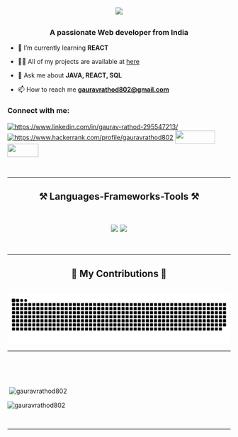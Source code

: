
<h1 align="center">
    <img src="https://readme-typing-svg.herokuapp.com/?font=Righteous&size=35&center=true&vCenter=true&width=500&height=70&duration=4000&lines=Hi+There!+👋;+I'm+Gaurav+Rathod!;" />
</h1>

<h3 align="center">A passionate Web developer from India</h3>

- 🌱 I’m currently learning **REACT**

- 👨‍💻 All of my projects are available at [here](https://portfolio-gaurav-rathod.netlify.app/)

- 💬 Ask me about **JAVA, REACT, SQL**

- 📫 How to reach me **gauravrathod802@gmail.com**

<h3 align="left">Connect with me:</h3>
<p align="left">
<a href="https://linkedin.com/in/https://www.linkedin.com/in/gaurav-rathod-295547213/" target="blank"><img align="center" src="https://raw.githubusercontent.com/rahuldkjain/github-profile-readme-generator/master/src/images/icons/Social/linked-in-alt.svg" alt="https://www.linkedin.com/in/gaurav-rathod-295547213/" height="30" width="40" /></a>
<a href="https://www.hackerrank.com/https://www.hackerrank.com/profile/gauravrathod802" target="blank"><img align="center" src="https://raw.githubusercontent.com/rahuldkjain/github-profile-readme-generator/master/src/images/icons/Social/hackerrank.svg" alt="https://www.hackerrank.com/profile/gauravrathod802" height="30" width="40" /></a>
<a href="https://portfolio-gaurav-rathod.netlify.app/" target="blank"><img align="center" src="https://img.shields.io/badge/Portfolio-FF5722?style=for-the-badge&logo=todoist&logoColor=white" alt="" height="30" width="90" /></a>
<a href="mailto:gauravrathod.sknsits.comp@gmail.com" target="blank"><img align="center" src="https://img.shields.io/badge/Gmail-333333?style=for-the-badge&logo=gmail&logoColor=red" alt="" height="30" width="70" /></a>
</p>
<br/>
 <hr/>
 
<h2 align="center">⚒️ Languages-Frameworks-Tools ⚒️</h2>
<br/>
<br/>
<div align="center">
    <img src="https://skillicons.dev/icons?i=react,bootstrap,html,css,vscode,github,git,postman" />
    <img src="https://skillicons.dev/icons?i=java,javascript,mysql" /><br>
</div>
<br/>
<br/>
<hr/>
<div align="center">
  <h2>🐍 My Contributions 🐍</h2>
  <br>
      <img alt="snake eating my contributions" src="https://github.com/gauravrathod802/gauravrathod802/blob/output/github-contribution-grid-snake.svg" />
  <hr/>
  <br/><br/><br/>
</div>

<p>&nbsp;<img align="center" src="https://github-readme-stats.vercel.app/api?username=gauravrathod802&show_icons=true&locale=en" alt="gauravrathod802" /></p>

<p><img align="center" src="https://github-readme-streak-stats.herokuapp.com/?user=gauravrathod802&" alt="gauravrathod802" /></p>
<br/>
<hr/>

